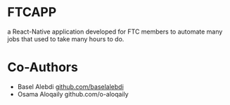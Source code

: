 # FTCAPP
a React-Native application developed for FTC members to automate many jobs that used to take many hours to do.


# Co-Authors
<ul>
 <li> Basel Alebdi <a href="github.com/baselalebdi">github.com/baselalebdi</a>  </li> 
 <li>  Osama Aloqaily github.com/o-aloqaily </li> 
</ul>
